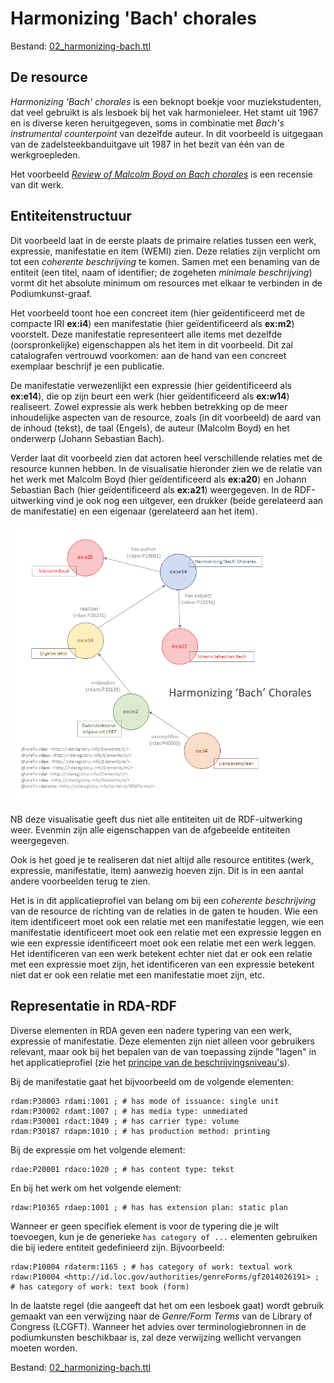 # Harmonizing 'Bach' chorales

Bestand: [02_harmonizing-bach.ttl](02_harmonizing-bach.ttl)

## De resource

_Harmonizing 'Bach' chorales_ is een beknopt boekje voor muziekstudenten, dat veel gebruikt is als lesboek bij het vak harmonieleer. Het stamt uit 1967 en is diverse keren heruitgegeven, soms in combinatie met _Bach's instrumental counterpoint_ van dezelfde auteur. In dit voorbeeld is uitgegaan van de zadelsteekbanduitgave uit 1987 in het bezit van één van de werkgroepleden.

Het voorbeeld [_Review of Malcolm Boyd on Bach chorales_](05_review-harmonizing-bach.md) is een recensie van dit werk.

## Entiteitenstructuur

Dit voorbeeld laat in de eerste plaats de primaire relaties tussen een werk, expressie, manifestatie en item (WEMI) zien. Deze relaties zijn verplicht om tot een _coherente beschrijving_ te komen. Samen met een benaming van de entiteit (een titel, naam of identifier; de zogeheten _minimale beschrijving_) vormt dit het absolute minimum om resources met elkaar te verbinden in de Podiumkunst-graaf.

Het voorbeeld toont hoe een concreet item (hier geïdentificeerd met de compacte IRI **ex:i4**) een manifestatie (hier geïdentificeerd als **ex:m2**) voorstelt. Deze manifestatie representeert alle items met dezelfde (oorspronkelijke) eigenschappen als het item in dit voorbeeld.
Dit zal catalografen vertrouwd voorkomen: aan de hand van een concreet exemplaar beschrijf je een publicatie.

De manifestatie verwezenlijkt een expressie (hier geïdentificeerd als **ex:e14**), die op zijn beurt een werk (hier geïdentificeerd als **ex:w14**) realiseert. Zowel expressie als werk hebben betrekking op de meer inhoudelijke aspecten van de resource, zoals (in dit voorbeeld) de aard van de inhoud (tekst), de taal (Engels), de auteur (Malcolm Boyd) en het onderwerp (Johann Sebastian Bach).

Verder laat dit voorbeeld zien dat actoren heel verschillende relaties met de resource kunnen hebben. In de visualisatie hieronder zien we de relatie van het werk met Malcolm Boyd (hier geïdentificeerd als **ex:a20**) en Johann Sebastian Bach (hier geïdentificeerd als **ex:a21**) weergegeven. In de RDF-uitwerking vind je ook nog een uitgever, een drukker (beide gerelateerd aan de manifestatie) en een eigenaar (gerelateerd aan het item).


![Visualisatie Structuur](../../assets/02_harmonizing-bach_rda-rdf_visualisatie.png)

NB deze visualisatie geeft dus niet alle entiteiten uit de RDF-uitwerking weer. Evenmin zijn alle eigenschappen van de afgebeelde entiteiten weergegeven.

Ook is het goed je te realiseren dat niet altijd alle resource entitites (werk, expressie, manifestatie, item) aanwezig hoeven zijn. Dit is in een aantal andere voorbeelden terug te zien.

Het is in dit applicatieprofiel van belang om bij een _coherente beschrijving_ van de resource de richting van de relaties in de gaten te houden. Wie een item identificeert moet ook een relatie met een manifestatie leggen, wie een manifestatie identificeert moet ook een relatie met een expressie leggen en wie een expressie identificeert moet ook een relatie met een werk leggen. Het identificeren van een werk betekent echter niet dat er ook een relatie met een expressie moet zijn, het identificeren van een expressie betekent niet dat er ook een relatie met een manifestatie moet zijn, etc.

## Representatie in RDA-RDF

Diverse elementen in RDA geven een nadere typering van een werk, expressie of manifestatie. Deze elementen zijn niet alleen voor gebruikers relevant, maar ook bij het bepalen van de van toepassing zijnde "lagen" in het applicatieprofiel (zie het [principe van de beschrijvingsniveau's](../../Principles.md#werk-vanuit-beschrijvingsniveaus)).

Bij de manifestatie gaat het bijvoorbeeld om de volgende elementen:

    rdam:P30003 rdami:1001 ; # has mode of issuance: single unit
    rdam:P30002 rdamt:1007 ; # has media type: unmediated
    rdam:P30001 rdact:1049 ; # has carrier type: volume
    rdam:P30187 rdapm:1010 ; # has production method: printing

Bij de expressie om het volgende element:

    rdae:P20001	rdaco:1020 ; # has content type: tekst

En bij het werk om het volgende element:

    rdaw:P10365	rdaep:1001 ; # has has extension plan: static plan

Wanneer er geen specifiek element is voor de typering die je wilt toevoegen, kun je de generieke `has category of ...` elementen gebruiken die bij iedere entiteit gedefinieerd zijn. Bijvoorbeeld:

    rdaw:P10004 rdaterm:1165 ; # has category of work: textual work
    rdaw:P10004	<http://id.loc.gov/authorities/genreForms/gf2014026191> ; # has category of work: text book (form)

In de laatste regel (die aangeeft dat het om een lesboek gaat) wordt gebruik gemaakt van een verwijzing naar de _Genre/Form Terms_ van de Library of Congress (LCGFT). Wanneer het advies over terminologiebronnen in de podiumkunsten beschikbaar is, zal deze verwijzing wellicht vervangen moeten worden.

Bestand: [02_harmonizing-bach.ttl](02_harmonizing-bach.ttl)
